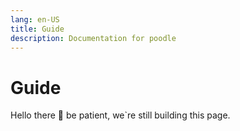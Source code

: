 ```yaml
---
lang: en-US
title: Guide
description: Documentation for poodle
---
```


# Guide

Hello there :wave: be patient, we`re still building this page.
